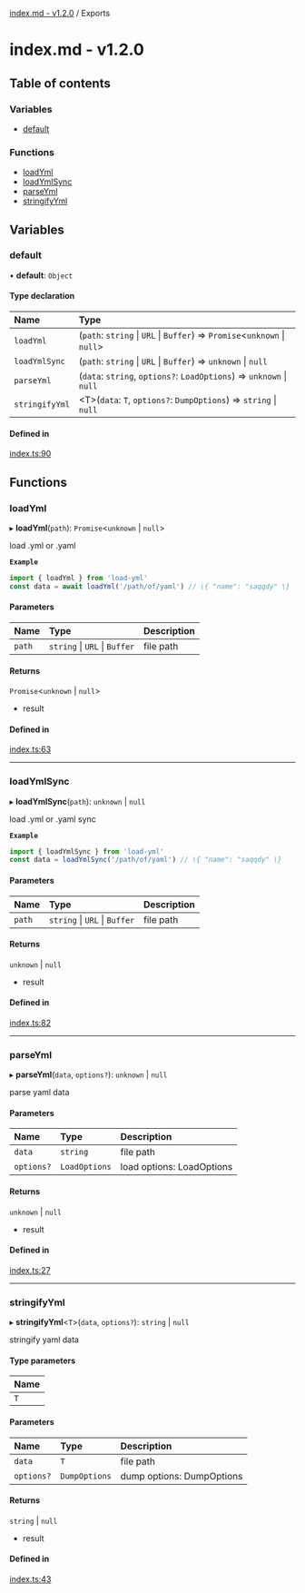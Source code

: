 [index.md - v1.2.0](README.md) / Exports

# index.md - v1.2.0

## Table of contents

### Variables

- [default](modules.md#default)

### Functions

- [loadYml](modules.md#loadyml)
- [loadYmlSync](modules.md#loadymlsync)
- [parseYml](modules.md#parseyml)
- [stringifyYml](modules.md#stringifyyml)

## Variables

### default

• **default**: `Object`

#### Type declaration

| Name           | Type                                                                       |
| :------------- | :------------------------------------------------------------------------- |
| `loadYml`      | (`path`: `string` \| `URL` \| `Buffer`) => `Promise`<`unknown` \| `null`\> |
| `loadYmlSync`  | (`path`: `string` \| `URL` \| `Buffer`) => `unknown` \| `null`             |
| `parseYml`     | (`data`: `string`, `options?`: `LoadOptions`) => `unknown` \| `null`       |
| `stringifyYml` | <T\>(`data`: `T`, `options?`: `DumpOptions`) => `string` \| `null`         |

#### Defined in

[index.ts:90](https://github.com/saqqdy/load-yml/blob/7a001f8/src/index.ts#L90)

## Functions

### loadYml

▸ **loadYml**(`path`): `Promise`<`unknown` \| `null`\>

load .yml or .yaml

**`Example`**

```ts
import { loadYml } from 'load-yml'
const data = await loadYml('/path/of/yaml') // \{ "name": "saqqdy" \}
```

#### Parameters

| Name   | Type                          | Description |
| :----- | :---------------------------- | :---------- |
| `path` | `string` \| `URL` \| `Buffer` | file path   |

#### Returns

`Promise`<`unknown` \| `null`\>

- result

#### Defined in

[index.ts:63](https://github.com/saqqdy/load-yml/blob/7a001f8/src/index.ts#L63)

---

### loadYmlSync

▸ **loadYmlSync**(`path`): `unknown` \| `null`

load .yml or .yaml sync

**`Example`**

```ts
import { loadYmlSync } from 'load-yml'
const data = loadYmlSync('/path/of/yaml') // \{ "name": "saqqdy" \}
```

#### Parameters

| Name   | Type                          | Description |
| :----- | :---------------------------- | :---------- |
| `path` | `string` \| `URL` \| `Buffer` | file path   |

#### Returns

`unknown` \| `null`

- result

#### Defined in

[index.ts:82](https://github.com/saqqdy/load-yml/blob/7a001f8/src/index.ts#L82)

---

### parseYml

▸ **parseYml**(`data`, `options?`): `unknown` \| `null`

parse yaml data

#### Parameters

| Name       | Type          | Description               |
| :--------- | :------------ | :------------------------ |
| `data`     | `string`      | file path                 |
| `options?` | `LoadOptions` | load options: LoadOptions |

#### Returns

`unknown` \| `null`

- result

#### Defined in

[index.ts:27](https://github.com/saqqdy/load-yml/blob/7a001f8/src/index.ts#L27)

---

### stringifyYml

▸ **stringifyYml**<`T`\>(`data`, `options?`): `string` \| `null`

stringify yaml data

#### Type parameters

| Name |
| :--- |
| `T`  |

#### Parameters

| Name       | Type          | Description               |
| :--------- | :------------ | :------------------------ |
| `data`     | `T`           | file path                 |
| `options?` | `DumpOptions` | dump options: DumpOptions |

#### Returns

`string` \| `null`

- result

#### Defined in

[index.ts:43](https://github.com/saqqdy/load-yml/blob/7a001f8/src/index.ts#L43)
